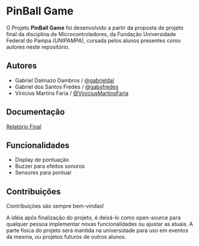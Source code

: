 # PinBall Game

O Projeto **PinBall Game** foi desenvolvido a partir da proposta de projeto final da disciplina de Microcontroladores, da Fundação Universidade Federal do Pampa *(UNIPAMPA)*, cursada pelos alunos presentes como autores neste repositório.

## Autores

- Gabriel Dalmazo Dambros / [@gabrieldal](https://www.github.com/gabrieldal )
- Gabriel dos Santos Fredes / [@gabsfredes](https://www.github.com/gabsfredes)
- Vinicius Martins Faria / [@ViniciusMartinsFaria](https://www.github.com/ViniciusMartinsFaria)

## Documentação

[Relatório Final](https://github.com/gabsfredes/PinBall/blob/e4b66faa908884678ff1347a4d8bd66c04dddd33/relat%C3%B3rio%20pinball.pdf)


## Funcionalidades

- Display de pontuação
- Buzzer para efeitos sonoros
- Sensores para pontuar

## Contribuições

Contribuições são sempre bem-vindas!

A idéia após finalização do projeto, é deixá-lo como open-source para qualquer pessoa implementar novas funcionalidades ou ajustar as atuais. A parte física do projeto será mantida na universidade para uso em eventos da mesma, ou projetos futuros de outros alunos.



